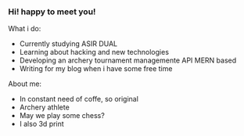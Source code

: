 ### Hi! happy to meet you!

What i do:
+ Currently studying ASIR DUAL
+ Learning about hacking and new technologies
+ Developing an archery tournament managemente API MERN based
+ Writing for my blog when i have some free time

About me:
+ In constant need of coffe, so original
+ Archery athlete
+ May we play some chess?
+ I also 3d print


<!--
**Yukics/Yukics** is a ✨ _special_ ✨ repository because its `README.md` (this file) appears on your GitHub profile.

Here are some ideas to get you started:

- 🔭 I’m currently working on ...
- 🌱 I’m currently learning ...
- 👯 I’m looking to collaborate on ...
- 🤔 I’m looking for help with ...
- 💬 Ask me about ...
- 📫 How to reach me: ...
- 😄 Pronouns: ...
- ⚡ Fun fact: ...
-->
